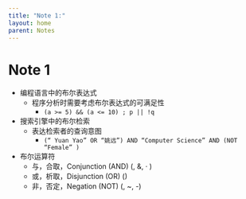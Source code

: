 ```yaml
---
title: "Note 1:"
layout: home
parent: Notes
---
```


# Note 1

- 编程语言中的布尔表达式
	- 程序分析时需要考虑布尔表达式的可满足性
		- `(a >= 5) && (a <= 10) ; p || !q`
- 搜索引擎中的布尔检索
	- 表达检索者的查询意图
		- `(“ Yuan Yao” OR “姚远”) AND “Computer Science” AND (NOT “Female” )`
- 布尔运算符
	- 与，合取，Conjunction (AND) (, &, · )
	- 或，析取，Disjunction (OR) ()
	- 非，否定，Negation (NOT) (, ~, -)